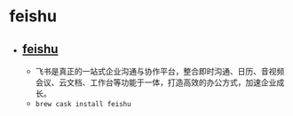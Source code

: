 # feishu
- [feishu](https://www.feishu.cn/)
  - 
  - 飞书是真正的一站式企业沟通与协作平台，整合即时沟通、日历、音视频会议、云文档、工作台等功能于一体，打造高效的办公方式，加速企业成长。
  - `brew cask install feishu`
